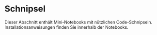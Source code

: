 # Schnipsel
Dieser Abschnitt enthält Mini-Notebooks mit nützlichen Code-Schnipseln. Installationsanweisungen finden Sie innerhalb der Notebooks.
